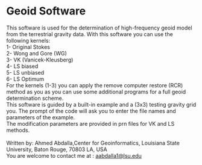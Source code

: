 # Geoid Software
This software is used for the determination of high-frequency geoid model from the terrestrial gravity data. 
With this software you can use the following kernels:\
 1- Original Stokes\
 2- Wong and Gore (WG)\
 3- VK (Vanicek-Kleusberg)\
 4- LS biased\
 5- LS unbiased\
 6- LS Optimum\
For the kernels (1-3) you can apply the remove computer restore (RCR) method as you as you can use some additional programs for a full geoid determination scheme.\
This software is guided by a built-in example and a (3x3) testing gravity grid you. The prompt of the code will ask you to enter the file names and parameters of the example.\
The modification parameters are provided in prn files for VK and LS methods.\
\
Written by: Ahmed Abdalla,Center for Geoinformatics, Louisiana State University, Baton Rouge, 70803 LA, USA\
You are welcome to contact me at : aabdalla1@lsu.edu
